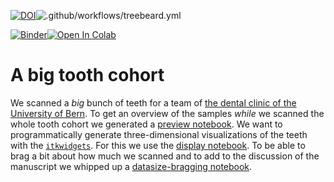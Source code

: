 [![DOI](https://zenodo.org/badge/275833192.svg)](https://zenodo.org/badge/latestdoi/275833192)![.github/workflows/treebeard.yml](https://github.com/habi/zmk-tooth-cohort/workflows/.github/workflows/treebeard.yml/badge.svg)



[![Binder](https://mybinder.org/badge_logo.svg)](https://mybinder.org/v2/gh/habi/zmk-tooth-cohort/master)[![Open In Colab](https://colab.research.google.com/assets/colab-badge.svg)](https://colab.research.google.com/github/habi/zmk-tooth-cohort)

# A big tooth cohort
We scanned a *big* bunch of teeth for a team of [the dental clinic of the University of Bern](https://www.zmk.unibe.ch/).
To get an overview of the samples *while* we scanned the whole tooth cohort we generated a [preview notebook](ToothPreview.ipynb).
We want to programmatically generate three-dimensional visualizations of the teeth with the [`itkwidgets`](https://github.com/InsightSoftwareConsortium/itkwidgets). For this we use the [display notebook](ToothDisplay.ipynb).
To be able to brag a bit about how much we scanned and to add to the discussion of the manuscript we whipped up a [datasize-bragging notebook](ToothDataSize.ipynb).
